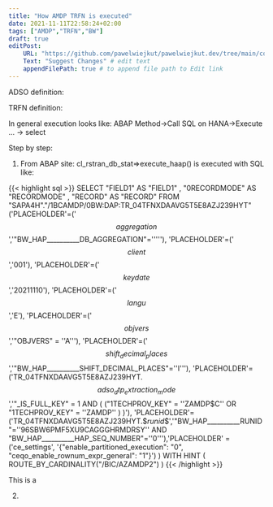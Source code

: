 ```yaml
---
title: "How AMDP TRFN is executed"
date: 2021-11-11T22:58:24+02:00
tags: ["AMDP","TRFN","BW"]
draft: true
editPost:
    URL: "https://github.com/pawelwiejkut/pawelwiejkut.dev/tree/main/content"
    Text: "Suggest Changes" # edit text
    appendFilePath: true # to append file path to Edit link
---
```

ADSO definition:


TRFN definition:

In general execution looks like:
ABAP Method->Call SQL on HANA->Execute ... -> select

Step by step:
1. From ABAP site:
cl_rstran_db_stat=>execute_haap() is executed with SQL like:

{{< highlight sql >}}
SELECT "FIELD1"  AS "FIELD1" , "0RECORDMODE"  AS "RECORDMODE" , "RECORD"  AS "RECORD"  FROM "SAPA4H"."/1BCAMDP/0BW:DAP:TR_04TFNXDAAVG5T5E8AZJ239HYT"  ('PLACEHOLDER'=('$$aggregation$$','"BW_HAP__________DB_AGGREGATION"='''''), 'PLACEHOLDER'=('$$client$$','001'), 'PLACEHOLDER'=('$$keydate$$','20211110'), 'PLACEHOLDER'=('$$langu$$','E'), 'PLACEHOLDER'=('$$objvers$$','"OBJVERS" = ''A'''), 'PLACEHOLDER'=('$$shift_decimal_places$$','"BW_HAP__________SHIFT_DECIMAL_PLACES"=''I'''), 'PLACEHOLDER'=('TR_04TFNXDAAVG5T5E8AZJ239HYT.$$adso_dtp_extraction_mode$$','"_IS_FULL_KEY" = 1 AND ( ("1TECHPROV_KEY" = ''ZAMDP$C'' OR "1TECHPROV_KEY" = ''ZAMDP'' ) )'), 'PLACEHOLDER'=('TR_04TFNXDAAVG5T5E8AZJ239HYT.$$runid$$','"BW_HAP__________RUNID"=''96SBW6PMF5XU9CAGGGHRMDRSY'' AND "BW_HAP__________HAP_SEQ_NUMBER"=''0'''),'PLACEHOLDER' = ('ce_settings', '{"enable_partitioned_execution": "0", "ceqo_enable_rownum_expr_general": "1"}')  )   WITH HINT ( ROUTE_BY_CARDINALITY("/BIC/AZAMDP2") )
{{< /highlight >}}

This is a 

2.

